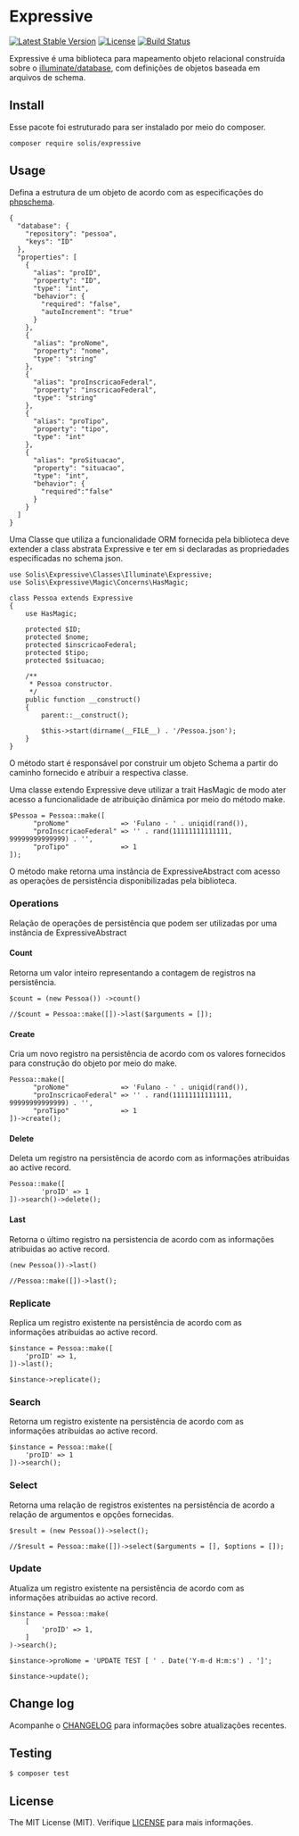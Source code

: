 # Expressive

[![Latest Stable Version](https://poser.pugx.org/solis/expressive/v/stable)](https://packagist.org/packages/solis/expressive)
[![License](https://poser.pugx.org/solis/expressive/license)](https://packagist.org/packages/solis/expressive)
[![Build Status](https://travis-ci.org/rafaelbeecker/phpexpressive.svg?branch=v1.x)](https://travis-ci.org/rafaelbeecker/phpexpressive)

Expressive é uma biblioteca para mapeamento objeto relacional  construída sobre o [illuminate/database](https://github.com/illuminate/database), com definições de objetos baseada em arquivos de schema.

## Install

Esse pacote foi estruturado para ser instalado por meio do composer.

```
composer require solis/expressive
```
 
## Usage

Defina a estrutura de um objeto de acordo com as especificações do [phpschema](https://github.com/rafaelbeecker/phpschema).

```
{
  "database": {
    "repository": "pessoa",
    "keys": "ID"
  },
  "properties": [
    {
      "alias": "proID",
      "property": "ID",      
      "type": "int",
      "behavior": {        
        "required": "false",
        "autoIncrement": "true"
      }
    },
    {
      "alias": "proNome",
      "property": "nome",      
      "type": "string"
    },
    {
      "alias": "proInscricaoFederal",
      "property": "inscricaoFederal",      
      "type": "string"
    },
    {
      "alias": "proTipo",
      "property": "tipo",      
      "type": "int"
    },
    {
      "alias": "proSituacao",
      "property": "situacao",      
      "type": "int",
      "behavior": {
        "required":"false"
      }
    }
  ]
}
```

Uma Classe que utiliza a funcionalidade ORM fornecida pela biblioteca deve extender a class abstrata Expressive e ter em si declaradas as propriedades especificadas no schema json.

```
use Solis\Expressive\Classes\Illuminate\Expressive;
use Solis\Expressive\Magic\Concerns\HasMagic;

class Pessoa extends Expressive
{
    use HasMagic;

    protected $ID;
    protected $nome;
    protected $inscricaoFederal;
    protected $tipo;
    protected $situacao;
    
    /**
     * Pessoa constructor.
     */
    public function __construct()
    {
        parent::__construct();

        $this->start(dirname(__FILE__) . '/Pessoa.json');
    }
}   
```

O método start é responsável por construir um objeto Schema a partir do caminho fornecido e atribuir a respectiva classe.

Uma classe extendo Expressive deve utilizar a trait HasMagic de modo ater acesso a funcionalidade de atribuição dinâmica por meio do método make.

```
$Pessoa = Pessoa::make([
      "proNome"             => 'Fulano - ' . uniqid(rand()),
      "proInscricaoFederal" => '' . rand(11111111111111, 99999999999999) . '',
      "proTipo"             => 1      
]);
``` 

O método make retorna uma instância de ExpressiveAbstract com acesso as operações de persistência disponibilizadas pela biblioteca.

### Operations

Relação de operações de persistência que podem ser utilizadas por uma instância de ExpressiveAbstract

#### Count

Retorna um valor inteiro representando a contagem de registros na persistência. 

```
$count = (new Pessoa()) ->count()

//$count = Pessoa::make([])->last($arguments = []);
```

#### Create

Cria um novo registro na persistência de acordo com os valores fornecidos para construção do objeto por meio do make.

```
Pessoa::make([
      "proNome"             => 'Fulano - ' . uniqid(rand()),
      "proInscricaoFederal" => '' . rand(11111111111111, 99999999999999) . '',
      "proTipo"             => 1      
])->create();
```

#### Delete

Deleta um registro na persistência de acordo com as informações atribuidas ao active record.

```
Pessoa::make([
        'proID' => 1
])->search()->delete();

```

#### Last

Retorna o último registro na persistencia de acordo com as informações atribuidas ao active record.

```
(new Pessoa())->last()

//Pessoa::make([])->last();
```

### Replicate

Replica um registro existente na persistência de acordo com as informações atribuidas ao active record.

```
$instance = Pessoa::make([
    'proID' => 1,
])->last();

$instance->replicate();    
```

### Search

Retorna um registro existente na persistência de acordo com as informações atribuidas ao active record.

```
$instance = Pessoa::make([
    'proID' => 1
])->search();
```

### Select

Retorna uma relação de registros existentes na persistência de acordo a relação de argumentos e opções fornecidas.

```
$result = (new Pessoa())->select();

//$result = Pessoa::make([])->select($arguments = [], $options = []);
```

### Update

Atualiza um registro existente na persistência de acordo com as informações atribuidas ao active record.

```
$instance = Pessoa::make(
    [
        'proID' => 1,        
    ]
)->search();

$instance->proNome = 'UPDATE TEST [ ' . Date('Y-m-d H:m:s') . ']';

$instance->update();
```

## Change log

Acompanhe o [CHANGELOG](CHANGELOG.md) para informações sobre atualizações recentes.

## Testing

```
$ composer test
```

## License

The MIT License (MIT). Verifique [LICENSE](LICENSE.MD) para mais informações.